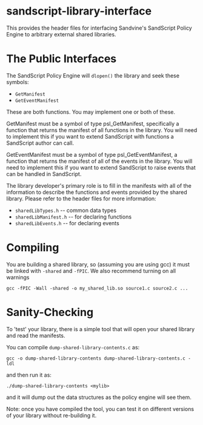 sandscript-library-interface
============================

This provides the header files for interfacing Sandvine's SandScript Policy
Engine to arbitrary external shared libraries.

# The Public Interfaces

The SandScript Policy Engine will `dlopen()` the library and seek these
symbols:
 - `GetManifest`
 - `GetEventManifest`

These are both functions. You may implement one or both of these.
 
GetManifest must be a symbol of type psl_GetManifest, specifically a function
that returns the manifest of all functions in the library. You will need to
implement this if you want to extend SandScript with functions a SandScript
author can call.

GetEventManifest must be a symbol of type psl_GetEventManifest, a function
that returns the manifest of all of the events in the library.  You will need
to implement this if you want to extend SandScript to raise events that can be
handled in SandScript.

The library developer's primary role is to fill in the manifests with all of
the information to describe the functions and events provided by the shared
library. Please refer to the header files for more information:
 - `sharedLibTypes.h` -- common data types
 - `sharedLibManifest.h` -- for declaring functions
 - `sharedLibEvents.h` -- for declaring events

# Compiling

You are building a shared library, so (assuming you are using gcc) it must be
linked with `-shared` and `-fPIC`. We also recommend turning on all warnings

    gcc -fPIC -Wall -shared -o my_shared_lib.so source1.c source2.c ...


# Sanity-Checking

To 'test' your library, there is a simple tool that will open your shared
library and read the manifests.

You can compile `dump-shared-library-contents.c` as:

    gcc -o dump-shared-library-contents dump-shared-library-contents.c -ldl

and then run it as:

    ./dump-shared-library-contents <mylib>

and it will dump out the data structures as the policy engine will see them.

Note: once you have compiled the tool, you can test it on different versions of
your library without re-building it.

